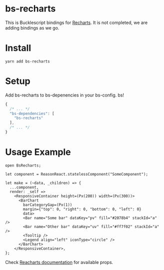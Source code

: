 # bs-recharts

This is Bucklescript bindings for [Recharts](http://recharts.org/). It is not completed, we are adding bindings as we go.

# Install

```
yarn add bs-recharts
```

# Setup

Add bs-recharts to bs-depenencies in your bs-config. bs!

```js
{
  /* ... */
  "bs-dependencies": [
    "bs-recharts"
  ],
  /* ... */
}
```

# Usage Example

```re
open BsRecharts;

let component = ReasonReact.statelessComponent("SomeComponent");

let make = (~data, _children) => {
  ...component,
  render: _self =>
    <ResponsiveContainer height=(Px(200)) width=(Px(300))>
      <BarChart
        barCategoryGap=(Px(1))
        margin={"top": 0, "right": 0, "bottom": 0, "left": 0}
        data>
        <Bar name="Some bar" dataKey="pv" fill="#2078b4" stackId="a" />
        <Bar name="Other bar" dataKey="uv" fill="#ff7f02" stackId="a" />
        <Tooltip />
        <Legend align="left" iconType="circle" />
      </BarChart>
    </ResponsiveContainer>,
};
```

Check [Reacharts documentation](http://recharts.org/en-US/api) for available props.
